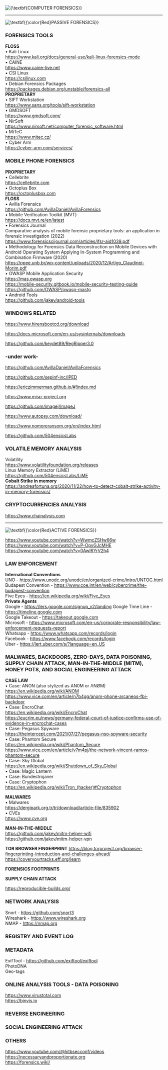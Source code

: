 <img src="https://latex.codecogs.com/svg.image?\inline&space;\huge&space;\bg{red}{\textbf{COMPUTER&space;FORENSICS}}" title="{\textbf{COMPUTER FORENSICS}}" />    

------------------------------------------------------------------------------------------------------------------------------
<img src="https://latex.codecogs.com/svg.image?\LARGE&space;\textbf{{\color{Red}PASSIVE&space;FORENSICS}}" title="\textbf{{\color{Red}PASSIVE FORENSICS}}" />    

### FORENSICS TOOLS    
**FLOSS**  
• Kali Linux  
https://www.kali.org/docs/general-use/kali-linux-forensics-mode  
• CAINE  
https://www.caine-live.net  
• CSI Linux  
https://csilinux.com  
• Debian Forensics Packages  
https://packages.debian.org/unstable/forensics-all  
**PROPRIETARY**    
• SIFT Workstation  
https://www.sans.org/tools/sift-workstation  
• GMDSOFT    
https://www.gmdsoft.com/    
• NirSoft    
https://www.nirsoft.net/computer_forensic_software.html    
• MiTeC    
https://www.mitec.cz/    
• Cyber Arm    
https://cyber-arm.com/services/    
### MOBILE PHONE FORENSICS
**PROPRIETARY**    
• Cellebrite    
https://cellebrite.com  
  • Octoplus Box    
https://octoplusbox.com    
**FLOSS**    
• Avilla Forensics  
https://github.com/AvillaDaniel/AvillaForensics  
• Mobile Verification Toolkit (MVT)  
https://docs.mvt.re/en/latest    
• Forensics Journal  
Comparative analysis of mobile forensic proprietary tools: an application in forensic investigation (2022)  
https://www.forensicscijournal.com/articles/jfsr-aid1039.pdf  
• Methodology for Forensics Data Reconstruction on Mobile Devices with Android Operating System Applying In-System Programming and Combination Firmware (2020)  
https://ppee.unb.br/wp-content/uploads/2020/12/Artigo_Claudinei-Morim.pdf  
• OWASP Mobile Application Security  
https://mas.owasp.org    
https://mobile-security.gitbook.io/mobile-security-testing-guide    
https://github.com/OWASP/owasp-mastg    
• Android Tools    
https://github.com/jakev/android-tools    

### WINDOWS RELATED  

https://www.hirensbootcd.org/download    

https://docs.microsoft.com/en-us/sysinternals/downloads  

https://github.com/keydet89/RegRipper3.0  

### -under work-  

https://github.com/AvillaDaniel/AvillaForensics  

https://github.com/sepinf-inc/IPED  

https://ericzimmerman.github.io/#!index.md  

https://www.misp-project.org    

https://github.com/imagej/ImageJ  

https://www.autopsy.com/download/  

https://www.nomoreransom.org/en/index.html  

https://github.com/504ensicsLabs    

### VOLATILE MEMORY ANALYSIS    
Volatility    
https://www.volatilityfoundation.org/releases  
Linux Memory Extractor (LiME)    
https://github.com/504ensicsLabs/LiME      
**Cobalt Strike in memory**    
https://andreafortuna.org/2020/11/22/how-to-detect-cobalt-strike-activity-in-memory-forensics/    

### CRYPTOCURRENCIES ANALYSIS    
https://www.chainalysis.com    

------------------------------------------------------------------------------------------------------------------------------
<img src="https://latex.codecogs.com/svg.image?\LARGE&space;\textbf{{\color{Red}ACTIVE&space;FORENSICS}}" title="\textbf{{\color{Red}ACTIVE FORENSICS}}" />    

https://www.youtube.com/watch?v=WwmcZSHw66w  
https://www.youtube.com/watch?v=P-OpyGJcMHE  
https://www.youtube.com/watch?v=0AwI6YrV2h4  

### LAW ENFORCEMENT  
**International Conventions**  
UNO - https://www.unodc.org/unodc/en/organized-crime/intro/UNTOC.html    
Budapest Convention - https://www.coe.int/en/web/cybercrime/the-budapest-convention    
Five Eyes - https://en.wikipedia.org/wiki/Five_Eyes    
**Private Agents**   
Google - https://lers.google.com/signup_v2/landing
Google Time Line - https://timeline.google.com  
Google Takeout - https://takeout.google.com  
Microsoft - https://www.microsoft.com/en-us/corporate-responsibility/law-enforcement-requests-report  
Whatsapp - https://www.whatsapp.com/records/login    
Facebook - https://www.facebook.com/records/login    
Uber - https://lert.uber.com/s/?language=en_US  

### MALWARES, BACKDOORS, ZERO-DAYS, DATA POISONING, SUPPLY CHAIN ATTACK, MAN-IN-THE-MIDDLE (MITM), HONEY POTS, AND SOCIAL ENGINEERING ATTACK    

**CASE LAW**    
• Case: ANON (also stylized as AN0M or ΛNØM)    
https://en.wikipedia.org/wiki/ANOM    
https://www.vice.com/en/article/n7b4gg/anom-phone-arcaneos-fbi-backdoor    
• Case: EncroChat    
https://en.wikipedia.org/wiki/EncroChat    
https://eucrim.eu/news/germany-federal-court-of-justice-confirms-use-of-evidence-in-encrochat-cases    
• Case: Pegasus Spyware    
https://theintercept.com/2021/07/27/pegasus-nso-spyware-security    
• Case: Phantom Secure    
https://en.wikipedia.org/wiki/Phantom_Secure    
https://www.vice.com/en/article/v7m4pj/the-network-vincent-ramos-phantom-secure    
• Case: Sky Global    
https://en.wikipedia.org/wiki/Shutdown_of_Sky_Global    
• Case: Magic Lantern    
• Case: Bundestrojaner  
• Case: Cryptophon    
https://en.wikipedia.org/wiki/Tron_(hacker)#Cryptophon    

**MALWARES**    
• Malwares    
https://dergipark.org.tr/tr/download/article-file/835902  
• CVEs    
https://www.cve.org    

**MAN-IN-THE-MIDDLE**    
https://github.com/jakev/mitm-helper-wifi    
https://github.com/jakev/mitm-helper-vpn    

**TOR BROWSER FINGERPRINT**
https://blog.torproject.org/browser-fingerprinting-introduction-and-challenges-ahead/    
https://coveryourtracks.eff.org/learn    

**FORENSICS FOOTPRINTS**

**SUPPLY CHAIN ATTACK**    

https://reproducible-builds.org/  

### NETWORK ANALYSIS
Snort - https://github.com/snort3  
Wireshark - https://www.wireshark.org  
NMAP - https://nmap.org  

### REGISTRY AND EVENT LOG    

### METADATA  
ExifTool - https://github.com/exiftool/exiftool  
PhotoDNA  
Geo-tags  

### ONLINE ANALYSIS TOOLS - DATA POISONING
https://www.virustotal.com  
https://binvis.io  

### REVERSE ENGINEERING    

### SOCIAL ENGINEERING ATTACK


### OTHERS  
https://www.youtube.com/@hitbsecconf/videos  
https://necessaryandproportionate.org  
https://forensics.wiki/    


